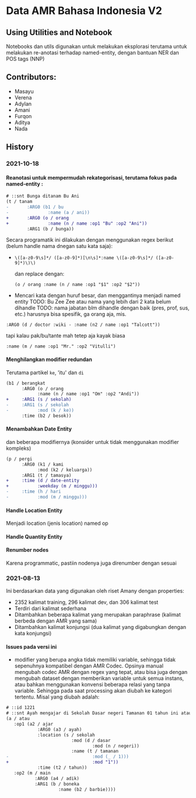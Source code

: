 # Data AMR Bahasa Indonesia V2

## Using Utilities and Notebook
Notebooks dan utils digunakan untuk melakukan eksplorasi terutama untuk melakukan re-anotasi terhadap named-entity, dengan bantuan NER dan POS tags (NNP)

## Contributors:

- Masayu
- Verena 
- Adylan
- Amani
- Furqon
- Aditya
- Nada

## History
### 2021-10-18

#### Reanotasi untuk mempermudah rekategorisasi, terutama fokus pada named-entity :
```diff
# ::snt Bunga ditanam Bu Ani
(t / tanam
-       :ARG0 (b1 / bu
-               :name (a / ani))
+       :ARG0 (o / orang
+               :name (n / name :op1 "Bu" :op2 "Ani"))
        :ARG1 (b / bunga))
```
Secara programatik ini dilakukan dengan menggunakan regex berikut (belum handle nama dnegan satu kata saja):
- ```regex
  \([a-z0-9\s]*/ ([a-z0-9]*)[\n\s]*:name \([a-z0-9\s]*/ ([a-z0-9]*)\)\)
  ```
  dan replace dengan:
  ```
  (o / orang :name (n / name :op1 "$1" :op2 "$2"))
  ```
- Mencari kata dengan huruf besar, dan menggantinya menjadi named entity
TODO: Bu Zee Zee atau nama yang lebih dari 2 kata belum dihandle
TODO: nama jabatan blm dihandle dengan baik (pres, prof, sus, etc.) harusnya bisa spesifik, ga orang aja, mis.
```
:ARG0 (d / doctor :wiki - :name (n2 / name :op1 "Talcott"))
```
tapi kalau pak/bu/tante mah tetep aja kayak biasa
```
:name (m / name :op1 "Mr." :op2 "Vitulli")
```

#### Menghilangkan modifier redundan
Terutama partikel `ke`, 'itu' dan `di`
```diff
(b1 / berangkat
      :ARG0 (o / orang
            :name (n / name :op1 "Om" :op2 "Andi"))
+     :ARG1 (s / sekolah)
-     :ARG1 (s / sekolah
-           :mod (k / ke))        
      :time (b2 / besok))
```

#### Menambahkan Date Entity
dan beberapa modifiernya (konsider untuk tidak menggunakan modifier kompleks)
```diff
(p / pergi
      :ARG0 (k1 / kami
            :mod (k2 / keluarga))
      :ARG1 (t / tamasya)
+     :time (d / date-entity
+           :weekday (m / minggu)))
-     :time (h / hari
-           :mod (m / minggu)))
```

#### Handle Location Entity
Menjadi location (jenis location) named op
#### Handle Quantity Entity

#### Renumber nodes
Karena programmatic, pastiin nodenya juga direnumber dengan sesuai

### 2021-08-13

Ini berdasarkan data yang digunakan oleh riset Amany dengan properties:
- 2352 kalimat training, 296 kalimat dev, dan 306 kalimat test
- Terdiri dari kalimat sederhana
- Ditambahkan beberapa kalimat yang merupakan paraphrase (kalimat berbeda dengan AMR yang sama)
- Ditambahkan kalimat konjungsi (dua kalimat yang digabungkan dengan kata konjungsi)

#### Issues pada versi ini

- modifier yang berupa angka tidak memiliki variable, sehingga tidak sepenuhnya kompatibel dengan AMR Codec. Opsinya manual mengubah codec AMR dengan regex yang tepat, atau bisa juga dengan mengubah dataset dengan memberikan variable untuk semua instans, atau bahkan menggunakan konvensi beberapa relasi yang tanpa variable. Sehingga pada saat processing akan diubah ke kategori tertentu. Misal yang diubah adalah:
```diff
# ::id 1221
# ::snt Ayah mengajar di Sekolah Dasar negeri Tamanan 01 tahun ini atau Adik bermain boneka Barbie
(a / atau
   :op1 (a2 / ajar
            :ARG0 (a3 / ayah)
            :location (s / sekolah
                         :mod (d / dasar
                                 :mod (n / negeri))
                         :name (t / tamanan
-                                :mod (_ / 1)))
+                                :mod "1"))
            :time (t2 / tahun))
   :op2 (m / main
           :ARG0 (a4 / adik)
           :ARG1 (b / boneka
                    :name (b2 / barbie))))
```